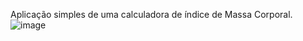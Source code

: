 Aplicação simples de uma calculadora de índice de Massa Corporal.
![image](https://github.com/annaros7/calculadora-IMC/assets/124687030/8cf6e927-800b-43e5-8ecb-3e7612f09a4b)
